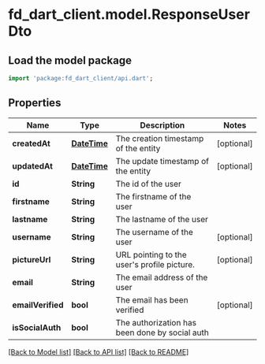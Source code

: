 # fd_dart_client.model.ResponseUserDto

## Load the model package
```dart
import 'package:fd_dart_client/api.dart';
```

## Properties
Name | Type | Description | Notes
------------ | ------------- | ------------- | -------------
**createdAt** | [**DateTime**](DateTime.md) | The creation timestamp of the entity | [optional] 
**updatedAt** | [**DateTime**](DateTime.md) | The update timestamp of the entity | [optional] 
**id** | **String** | The id of the user | 
**firstname** | **String** | The firstname of the user | 
**lastname** | **String** | The lastname of the user | 
**username** | **String** | The username of the user | [optional] 
**pictureUrl** | **String** | URL pointing to the user's profile picture. | [optional] 
**email** | **String** | The email address of the user | 
**emailVerified** | **bool** | The email has been verified | [optional] 
**isSocialAuth** | **bool** | The authorization has been done by social auth | 

[[Back to Model list]](../README.md#documentation-for-models) [[Back to API list]](../README.md#documentation-for-api-endpoints) [[Back to README]](../README.md)


